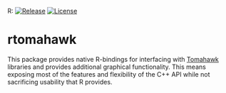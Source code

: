 R:
[![Release](https://img.shields.io/badge/Release-beta_0.1.0-blue.svg?logo=R&logoColor=white)](https://github.com/mklarqvist/rtomahawk/releases)
[![License](https://img.shields.io/badge/License-MIT-blue.svg)](https://github.com/mklarqvist/rtomahawk/blob/master/LICENSE)

# rtomahawk

This package provides native R-bindings for interfacing with
[Tomahawk](https://github.com/mklarqvist/tomahawk/) libraries and provides
additional graphical functionality. This means exposing most of the features and
flexibility of the C++ API while not sacrificing usability that R provides.